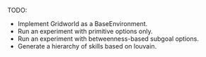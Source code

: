 TODO:
- Implement Gridworld as a BaseEnvironment.
- Run an experiment with primitive options only.
- Run an experiment with betweenness-based subgoal options.
- Generate a hierarchy of skills based on louvain.